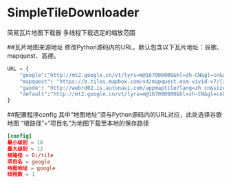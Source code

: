 # SimpleTileDownloader
简易瓦片地图下载器  多线程下载选定的缩放范围

##瓦片地图来源地址
修改Python源码内的URL，默认包含以下瓦片地址：谷歌、mapquest、高德。
```Python
URL = {
    "google":"http://mt2.google.cn/vt/lyrs=m@167000000&hl=zh-CN&gl=cn&x={x}&y={y}&z={z}&s=Galil",
    "mapquest": "https://b.tiles.mapbox.com/v4/mapquest.osm-vivid-v7/{z}/{x}/{y}@2x.png?access_token=pk.eyJ1IjoibWFwcXVlc3QiLCJhIjoiY2Q2N2RlMmNhY2NiZTRkMzlmZjJmZDk0NWU0ZGJlNTMifQ.mPRiEubbajc6a5y9ISgydg",
    "gaode": "http://webrd02.is.autonavi.com/appmaptile?lang=zh_cn&size=1&scale=1&style=7&x={x}&y={y}&z={z}",
    "default":"http://mt2.google.cn/vt/lyrs=m@167000000&hl=zh-CN&gl=cn&x={x}&y={y}&z={z}&s=Galil",
}
```

##配置程序config
其中“地图地址”须与Python源码内的URL对应，此处选择谷歌地图
“根路径”+“项目名”为地图下载至本地的保存路径
```conf
[config]
最小级别 = 10
最大级别 = 12
根路径 = D:/tile
项目名 = google
地图地址 = google
线程数 = 1
```
